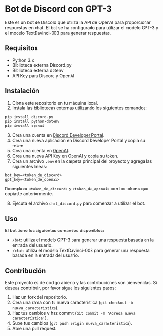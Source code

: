 # Bot de Discord con GPT-3

Este es un bot de Discord que utiliza la API de OpenAI para proporcionar respuestas en chat. El bot se ha configurado para utilizar el modelo GPT-3 y el modelo TextDavinci-003 para generar respuestas. 

## Requisitos

- Python 3.x
- Biblioteca externa Discord.py
- Biblioteca externa dotenv
- API Key para Discord y OpenAI

## Instalación

1. Clona este repositorio en tu máquina local.
2. Instala las bibliotecas externas utilizando los siguientes comandos: 

```bash
pip install discord.py
pip install python-dotenv
pip install openai
```

3. Crea una cuenta en [Discord Developer Portal](https://discord.com/developers/applications).
4. Crea una nueva aplicación en Discord Developer Portal y copia su token.
5. Crea una cuenta en [OpenAI](https://beta.openai.com/signup/).
6. Crea una nueva API Key en OpenAI y copia su token.
7. Crea un archivo `.env` en la carpeta principal del proyecto y agrega las siguientes líneas:
 ```
 bot_key=<token_de_discord>
 gpt_key=<token_de_openai>
 ```
 Reemplaza `<token_de_discord>` y `<token_de_openai>` con los tokens que copiaste anteriormente.  

8. Ejecuta el archivo `chat_discord.py` para comenzar a utilizar el bot.

## Uso

El bot tiene los siguientes comandos disponibles:

- `/bot`: utiliza el modelo GPT-3 para generar una respuesta basada en la entrada del usuario.
- `/chat`: utiliza el modelo TextDavinci-003 para generar una respuesta basada en la entrada del usuario.

## Contribución

Este proyecto es de código abierto y las contribuciones son bienvenidas. Si deseas contribuir, por favor sigue los siguientes pasos:

1. Haz un fork del repositorio.
2. Crea una rama con tu nueva característica (`git checkout -b nueva_caracteristica`).
3. Haz tus cambios y haz commit (`git commit -m 'Agrega nueva característica'`).
4. Sube tus cambios (`git push origin nueva_caracteristica`).
5. Abre una pull request.

